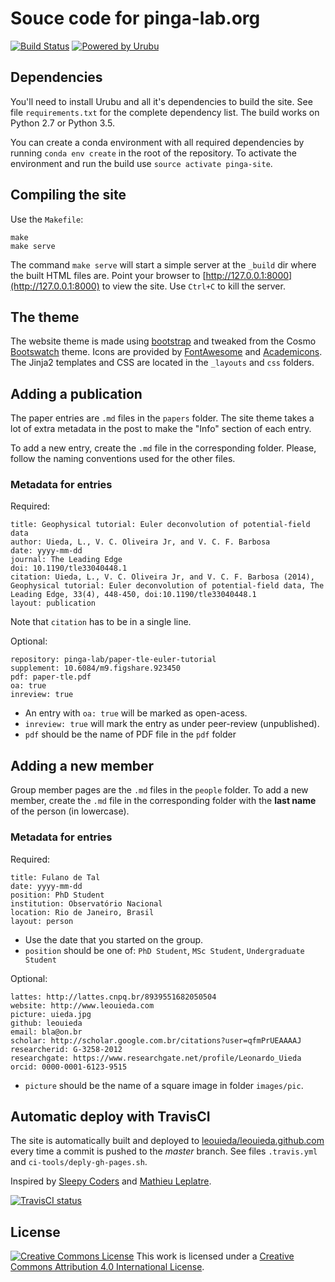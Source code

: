 # Souce code for pinga-lab.org

[![Build Status](https://img.shields.io/travis/pinga-lab/website/master.svg?style=flat-square)](https://travis-ci.org/pinga-lab/website)
[![Powered by Urubu](https://img.shields.io/badge/powered_by-urubu-blue.svg?style=flat-square)](http://urubu.jandecaluwe.com/)

## Dependencies

You'll need to install Urubu and all it's dependencies to build the site. See
file `requirements.txt` for the complete dependency list. The build works on
Python 2.7 or Python 3.5.

You can create a conda environment with all required dependencies by running
`conda env create` in the root of the repository. To activate the environment
and run the build use `source activate pinga-site`.

## Compiling the site

Use the `Makefile`:

    make
    make serve

The command `make serve` will start a simple server at the `_build` dir
where the built HTML files are.
Point your browser to [http://127.0.0.1:8000](http://127.0.0.1:8000)
to view the site.
Use `Ctrl+C` to kill the server.

## The theme

The website theme is made using [bootstrap](http://getbootstrap.com/)
and tweaked from the Cosmo [Bootswatch](http://bootswatch.com/) theme.
Icons are provided by [FontAwesome](http://fontawesome.io/) and
[Academicons](http://jpswalsh.github.io/academicons/).
The Jinja2 templates and CSS are located in the `_layouts` and `css` folders.

## Adding a publication

The paper entries are `.md` files in the `papers` folder.
The site theme takes a lot of extra metadata in the post to make the "Info"
section of each entry.

To add a new entry, create the `.md` file in the corresponding folder.
Please, follow the naming conventions used for the other files.

### Metadata for entries

Required:

    title: Geophysical tutorial: Euler deconvolution of potential-field data
    author: Uieda, L., V. C. Oliveira Jr, and V. C. F. Barbosa
    date: yyyy-mm-dd
    journal: The Leading Edge
    doi: 10.1190/tle33040448.1
    citation: Uieda, L., V. C. Oliveira Jr, and V. C. F. Barbosa (2014), Geophysical tutorial: Euler deconvolution of potential-field data, The Leading Edge, 33(4), 448-450, doi:10.1190/tle33040448.1
    layout: publication

Note that `citation` has to be in a single line.

Optional:

    repository: pinga-lab/paper-tle-euler-tutorial
    supplement: 10.6084/m9.figshare.923450
    pdf: paper-tle.pdf
    oa: true
    inreview: true

* An entry with `oa: true` will be marked as open-acess.
* `inreview: true` will mark the entry as under peer-review (unpublished).
* `pdf` should be the name of PDF file in the `pdf` folder

## Adding a new member

Group member pages are the `.md` files in the `people` folder.
To add a new member, create the `.md` file in the corresponding folder with the
**last name** of the person (in lowercase).

### Metadata for entries

Required:

    title: Fulano de Tal
    date: yyyy-mm-dd
    position: PhD Student
    institution: Observatório Nacional
    location: Rio de Janeiro, Brasil
    layout: person

* Use the date that you started on the group.
* `position` should be one of: `PhD Student`, `MSc Student`, `Undergraduate
  Student`

Optional:

    lattes: http://lattes.cnpq.br/8939551682050504
    website: http://www.leouieda.com
    picture: uieda.jpg
    github: leouieda
    email: bla@on.br
    scholar: http://scholar.google.com.br/citations?user=qfmPrUEAAAAJ
    researcherid: G-3258-2012
    researchgate: https://www.researchgate.net/profile/Leonardo_Uieda
    orcid: 0000-0001-6123-9515

* `picture` should be the name of a square image in folder `images/pic`.


## Automatic deploy with TravisCI

The site is automatically built and deployed to
[leouieda/leouieda.github.com](https://github.com/leouieda/leouieda.github.com)
every time a commit is pushed to the *master* branch.
See files `.travis.yml` and `ci-tools/deply-gh-pages.sh`.

Inspired by
[Sleepy Coders](http://sleepycoders.blogspot.com.au/2013/03/sharing-travis-ci-generated-files.html)
and
[Mathieu Leplatre](http://blog.mathieu-leplatre.info/publish-your-pelican-blog-on-github-pages-via-travis-ci.html).

[![TravisCI status](http://img.shields.io/travis/leouieda/website.svg?style=flat)](https://travis-ci.org/leouieda/website)

## License

[![Creative Commons
License](https://i.creativecommons.org/l/by/4.0/88x31.png)](http://creativecommons.org/licenses/by/4.0/)
This work is licensed under a
[Creative Commons Attribution 4.0 International
License](http://creativecommons.org/licenses/by/4.0/).
